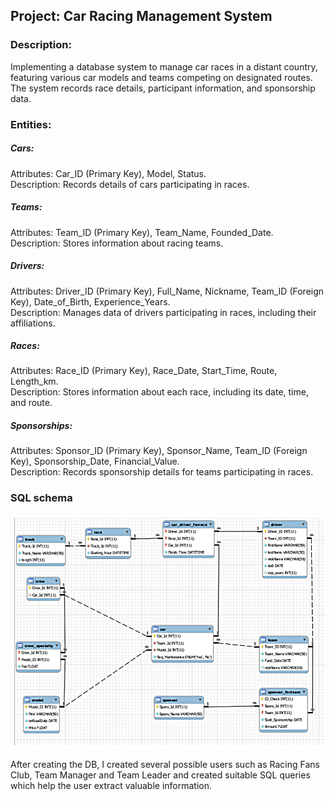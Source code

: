 ## Project: Car Racing Management System

### Description:
Implementing a database system to manage car races in a distant country, featuring various car models and teams competing on designated routes. The system records race details, participant information, and sponsorship data.

### Entities:

##### Cars:
Attributes: Car_ID (Primary Key), Model, Status.<br>
Description: Records details of cars participating in races.

##### Teams:
Attributes: Team_ID (Primary Key), Team_Name, Founded_Date.<br>
Description: Stores information about racing teams.

##### Drivers:
Attributes: Driver_ID (Primary Key), Full_Name, Nickname, Team_ID (Foreign Key), Date_of_Birth, Experience_Years.<br>
Description: Manages data of drivers participating in races, including their affiliations.

##### Races:
Attributes: Race_ID (Primary Key), Race_Date, Start_Time, Route, Length_km.<br>
Description: Stores information about each race, including its date, time, and route.

##### Sponsorships:
Attributes: Sponsor_ID (Primary Key), Sponsor_Name, Team_ID (Foreign Key), Sponsorship_Date, Financial_Value.<br>
Description: Records sponsorship details for teams participating in races.

### SQL schema
![](Images/Img1.png)

After creating the DB, I created several possible users such as Racing Fans Club, Team Manager and Team Leader and created suitable SQL queries which help the user extract valuable information.     
